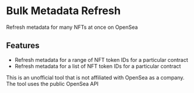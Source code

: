 # Bulk Metadata Refresh
Refresh metadata for many NFTs at once on OpenSea

## Features
- Refresh metadata for a range of NFT token IDs for a particular contract
- Refresh metadata for a list of NFT token IDs for a particular contract

This is an unofficial tool that is not affiliated with OpenSea as a company. The tool uses the public OpenSea API
